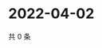 # 2022-04-02

共 0 条

<!-- BEGIN WEIBO -->
<!-- 最后更新时间 Sat Apr 02 2022 22:13:53 GMT+0800 (China Standard Time) -->

<!-- END WEIBO -->
